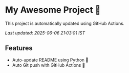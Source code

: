 # My Awesome Project 🚀

This project is automatically updated using GitHub Actions.

_Last updated: 2025-06-06 21:03:01 IST_

## Features
- Auto-update README using Python 🐍
- Auto Git push with GitHub Actions 🤖
